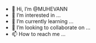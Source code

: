 - 👋 Hi, I’m @MUHEVANN
- 👀 I’m interested in ...
- 🌱 I’m currently learning ...
- 💞️ I’m looking to collaborate on ...
- 📫 How to reach me ...

<!---
MUHEVANN/MUHEVANN is a ✨ special ✨ repository because its `README.md` (this file) appears on your GitHub profile.
You can click the Preview link to take a look at your changes.
--->
